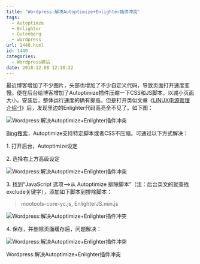 ```yaml
---
title: 'Wordpress:解决Autoptimize+Enlighter插件冲突'
tags:
  - Autoptimze
  - Enlighter
  - Gutenberg
  - wordpress
url: 1440.html
id: 1440
categories:
  - Wordpress建站
date: 2018-12-08 12:10:22
---
```


最近博客增加了不少图片，头部也增加了不少自定义代码，导致页面打开速度变慢。便在后台给博客增加了Autoptimize插件压缩一下CSS和JS脚本，以减小页面大小。安装后，整体运行速度的确有提高。但是打开类似文章《[LINUX电源管理介绍-1](https://l2h.site/2018/10/24/linux-low-power-1/)》后，发现里边的Enlighter代码高亮全不见了。如下图：

![Wordpress:解决Autoptimize+Enlighter插件冲突](https://l2h.site/wp-content/uploads/2018/12/autoptimize-enlighter-conflict-1.png)

[Bing搜索](http://www.bing.com)，Autoptimize支持特定脚本或者CSS不压缩。可通过以下方式解决：

1\. 打开后台，Autoptimize设定

2\. 选择右上方高级设定

![Wordpress:解决Autoptimize+Enlighter插件冲突](https://l2h.site/wp-content/uploads/2018/12/autoptimize-enlighter-conflict-2.png)

3\. 找到“JavaScript 选项-->从 Autoptimize 排除脚本”（注：后台英文的就查找exclude关键字），添加如下脚本到排除脚本：

> mootools-core-yc.js, EnlighterJS.min.js

![Wordpress:解决Autoptimize+Enlighter插件冲突](https://l2h.site/wp-content/uploads/2018/12/autoptimize-enlighter-conflict-3.png)

4\. 保存，并删除页面缓存后，问题解决：

![Wordpress:解决Autoptimize+Enlighter插件冲突](https://l2h.site/wp-content/uploads/2018/12/autoptimize-enlighter-conflict-4.png)

Wordpress:解决Autoptimize+Enlighter插件冲突